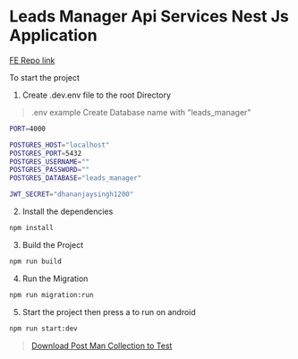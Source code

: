 # Leads Manager Api Services Nest Js Application
[FE Repo link](https://github.com/dhananjaysr26/leads-manager-app)


To start the project
1. Create .dev.env file to the root Directory
>.env example
>Create Database name with "leads_manager"
```bash
PORT=4000

POSTGRES_HOST="localhost"
POSTGRES_PORT=5432
POSTGRES_USERNAME=""
POSTGRES_PASSWORD=""
POSTGRES_DATABASE="leads_manager"

JWT_SECRET="dhananjaysingh1200"
```
2. Install the dependencies
```bash
npm install
```
3. Build the Project
```bash
npm run build
```
4. Run the Migration
```bash
npm run migration:run
```
5. Start the project then press a to run on android
```bash
npm run start:dev
```

>[Download Post Man Collection to Test](https://github.com/dhananjaysr26/leads-manager/blob/main/__DOCS/Leads-Manager.postman_collection.json)
